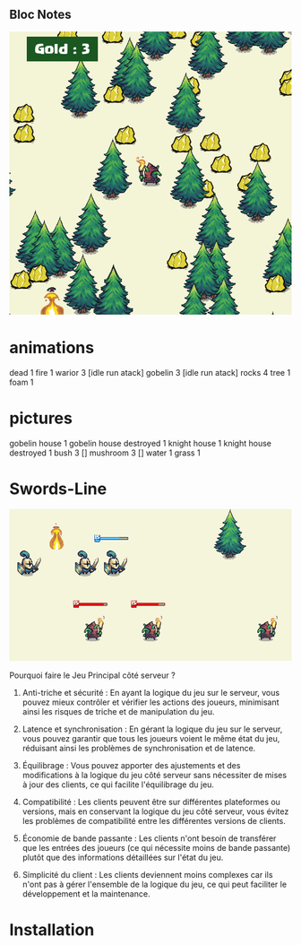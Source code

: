 ## Bloc Notes

![Alt text](<Client/graphics/Readme/Screenshot 2023-08-16 at 14.29.54.png>)

# animations

dead 1
fire 1
warior 3  [idle run atack]
gobelin 3  [idle run atack]
rocks 4 
tree 1
foam 1

# pictures

gobelin house 1
gobelin house destroyed 1
knight house 1
knight house destroyed 1
bush 3 []
mushroom 3 []
water 1
grass 1


# Swords-Line

![Alt text](Client/graphics/Readme/preview_v1.1.png)


Pourquoi faire le Jeu Principal côté serveur ?

1. Anti-triche et sécurité : En ayant la logique du jeu sur le serveur, vous pouvez mieux contrôler et vérifier les actions des joueurs, minimisant ainsi les risques de triche et de manipulation du jeu.

2. Latence et synchronisation : En gérant la logique du jeu sur le serveur, vous pouvez garantir que tous les joueurs voient le même état du jeu, réduisant ainsi les problèmes de synchronisation et de latence.

3. Équilibrage : Vous pouvez apporter des ajustements et des modifications à la logique du jeu côté serveur sans nécessiter de mises à jour des clients, ce qui facilite l'équilibrage du jeu.

4. Compatibilité : Les clients peuvent être sur différentes plateformes ou versions, mais en conservant la logique du jeu côté serveur, vous évitez les problèmes de compatibilité entre les différentes versions de clients.

5. Économie de bande passante : Les clients n'ont besoin de transférer que les entrées des joueurs (ce qui nécessite moins de bande passante) plutôt que des informations détaillées sur l'état du jeu.

6. Simplicité du client : Les clients deviennent moins complexes car ils n'ont pas à gérer l'ensemble de la logique du jeu, ce qui peut faciliter le développement et la maintenance.


# Installation

